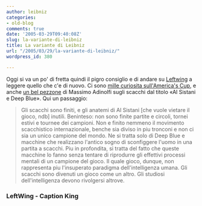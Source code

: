 ```yaml
---
author: leibniz
categories:
- old-blog
comments: true
date: '2005-03-29T09:40:08Z'
slug: la-variante-di-leibniz
title: La variante di Leibniz
url: "/2005/03/29/la-variante-di-leibniz/"
wordpress_id: 380

---
```

Oggi si va un po' di fretta quindi il pigro consiglio e di andare su [Leftwing](http://www.leftwing.it/) a leggere quello
che c'e di nuovo. Ci sono [mille curiosita
sull'America's Cup](http://www.leftwing.it/index.php?id=143), e anche [un bel
pezzone](http://www.leftwing.it/index.php?id=149) di Massimo Adinolfi sugli scacchi dal titolo «Al
Sistani e Deep Blue». Qui un passaggio:  



> Gli scacchi
sono finiti, e
gli anatemi di Al Sistani [che vuole vietare il gioco, ndb] inutili. Beninteso:
non sono finite partite e
circoli, tornei estivi e tournee dei campioni. Non e finito nemmeno il
movimento scacchistico internazionale, benche sia diviso in piu
tronconi e non ci sia un unico campione del mondo. Ne si tratta solo di
Deep Blue e macchine che realizzano l'antico sogno di sconfiggere
l'uomo in una partita a scacchi. Piu in profondita, si
tratta del fatto
che queste macchine lo fanno senza tentare di riprodurre gli effettivi
processi mentali di un campione del gioco. Il quale gioco,
dunque, non
rappresenta piu l'insuperato paradigma dell'intelligenza umana.
Gli
scacchi sono divenuti un gioco come un altro. Gli studiosi
dell'intelligenza devono rivolgersi altrove.





### LeftWing - Caption King
